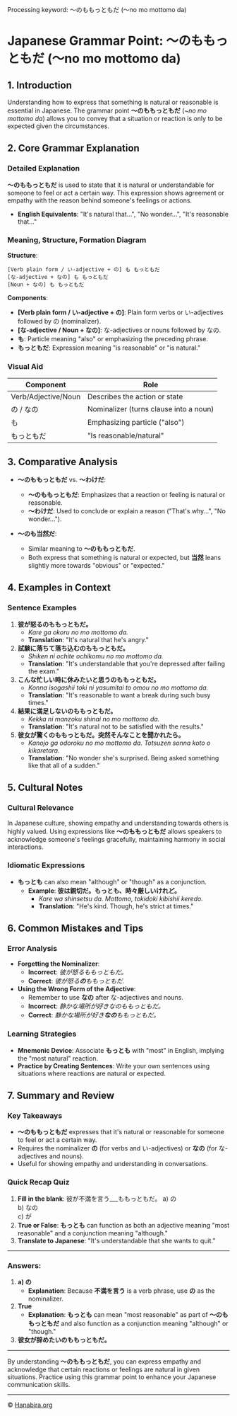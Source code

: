 Processing keyword: ～のももっともだ (〜no mo mottomo da)
# Japanese Grammar Point: ～のももっともだ (〜no mo mottomo da)

## 1. Introduction
Understanding how to express that something is natural or reasonable is essential in Japanese. The grammar point **～のももっともだ** (*~no mo mottomo da*) allows you to convey that a situation or reaction is only to be expected given the circumstances.
## 2. Core Grammar Explanation
### Detailed Explanation
**～のももっともだ** is used to state that it is natural or understandable for someone to feel or act a certain way. This expression shows agreement or empathy with the reason behind someone's feelings or actions.
- **English Equivalents**: "It's natural that...", "No wonder...", "It's reasonable that..."
### Meaning, Structure, Formation Diagram
**Structure**:
```
[Verb plain form / い-adjective + の] も もっともだ
[な-adjective + なの] も もっともだ
[Noun + なの] も もっともだ
```
**Components**:
- **[Verb plain form / い-adjective + の]**: Plain form verbs or い-adjectives followed by の (nominalizer).
- **[な-adjective / Noun + なの]**: な-adjectives or nouns followed by なの.
- **も**: Particle meaning "also" or emphasizing the preceding phrase.
- **もっともだ**: Expression meaning "is reasonable" or "is natural."
### Visual Aid
| Component            | Role                                    |
|----------------------|-----------------------------------------|
| Verb/Adjective/Noun  | Describes the action or state           |
| の / なの             | Nominalizer (turns clause into a noun)  |
| も                   | Emphasizing particle ("also")           |
| もっともだ            | "Is reasonable/natural"                 |
## 3. Comparative Analysis
- **～のももっともだ** vs. **～わけだ**:
  - **～のももっともだ**: Emphasizes that a reaction or feeling is natural or reasonable.
  - **～わけだ**: Used to conclude or explain a reason ("That's why...", "No wonder...").
  
- **～のも当然だ**:
  - Similar meaning to **～のももっともだ**.
  - Both express that something is natural or expected, but **当然** leans slightly more towards "obvious" or "expected."
## 4. Examples in Context
### Sentence Examples
1. **彼が怒るのももっともだ。**
   - *Kare ga okoru no mo mottomo da.*
   - **Translation**: "It's natural that he's angry."
2. **試験に落ちて落ち込むのももっともだ。**
   - *Shiken ni ochite ochikomu no mo mottomo da.*
   - **Translation**: "It's understandable that you're depressed after failing the exam."
3. **こんな忙しい時に休みたいと思うのももっともだ。**
   - *Konna isogashii toki ni yasumitai to omou no mo mottomo da.*
   - **Translation**: "It's reasonable to want a break during such busy times."
4. **結果に満足しないのももっともだ。**
   - *Kekka ni manzoku shinai no mo mottomo da.*
   - **Translation**: "It's natural not to be satisfied with the results."
5. **彼女が驚くのももっともだ。突然そんなことを聞かれたら。**
   - *Kanojo ga odoroku no mo mottomo da. Totsuzen sonna koto o kikaretara.*
   - **Translation**: "No wonder she's surprised. Being asked something like that all of a sudden."
## 5. Cultural Notes
### Cultural Relevance
In Japanese culture, showing empathy and understanding towards others is highly valued. Using expressions like **～のももっともだ** allows speakers to acknowledge someone's feelings gracefully, maintaining harmony in social interactions.
### Idiomatic Expressions
- **もっとも** can also mean "although" or "though" as a conjunction.
  - **Example**: **彼は親切だ。もっとも、時々厳しいけれど。**
    - *Kare wa shinsetsu da. Mottomo, tokidoki kibishii keredo.*
    - **Translation**: "He's kind. Though, he's strict at times."
## 6. Common Mistakes and Tips
### Error Analysis
- **Forgetting the Nominalizer**:
  - **Incorrect**: *彼が怒るももっともだ。*
  - **Correct**: *彼が怒る**の**ももっともだ.*
- **Using the Wrong Form of the Adjective**:
  - Remember to use **なの** after な-adjectives and nouns.
  - **Incorrect**: *静かな場所が好きなのももっともだ。*
  - **Correct**: *静かな場所が好き**なの**ももっともだ。*
### Learning Strategies
- **Mnemonic Device**: Associate **もっとも** with "most" in English, implying the "most natural" reaction.
- **Practice by Creating Sentences**: Write your own sentences using situations where reactions are natural or expected.
## 7. Summary and Review
### Key Takeaways
- **～のももっともだ** expresses that it's natural or reasonable for someone to feel or act a certain way.
- Requires the nominalizer **の** (for verbs and い-adjectives) or **なの** (for な-adjectives and nouns).
- Useful for showing empathy and understanding in conversations.
### Quick Recap Quiz
1. **Fill in the blank**: 彼が不満を言う___ももっともだ。
   a) の  
   b) なの  
   c) が
2. **True or False**: **もっとも** can function as both an adjective meaning "most reasonable" and a conjunction meaning "although."
3. **Translate to Japanese**: "It's understandable that she wants to quit."

---
### Answers:
1. **a) の**
   - **Explanation**: Because **不満を言う** is a verb phrase, use **の** as the nominalizer.
2. **True**
   - **Explanation**: **もっとも** can mean "most reasonable" as part of **～のももっともだ** and also function as a conjunction meaning "although" or "though."
3. **彼女が辞めたいのももっともだ。**
---
By understanding **～のももっともだ**, you can express empathy and acknowledge that certain reactions or feelings are natural in given situations. Practice using this grammar point to enhance your Japanese communication skills.


---

© [Hanabira.org](https://hanabira.org)
